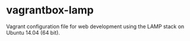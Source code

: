 # vagrantbox-lamp
Vagrant configuration file for web development using the LAMP stack on Ubuntu 14.04 (64 bit).
